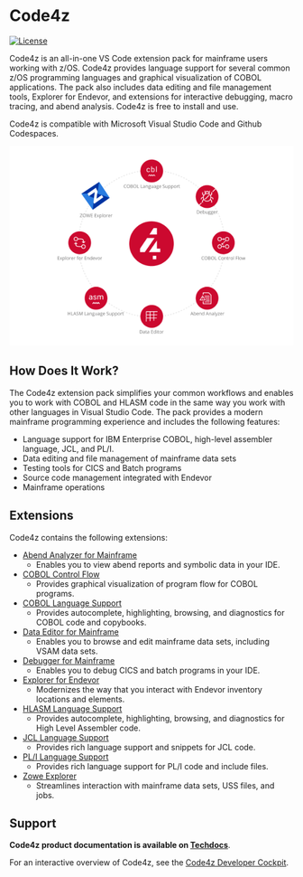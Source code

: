 # Code4z

[![License](https://img.shields.io/badge/license-BROADCOM-brightgreen)](https://github.com/BroadcomMFD/code4z/blob/master/LICENSE)

Code4z is an all-in-one VS Code extension pack for mainframe users working with z/OS. Code4z provides language support for several common z/OS programming languages and graphical visualization of COBOL applications. The pack also includes data editing and file management tools, Explorer for Endevor, and extensions for interactive debugging, macro tracing, and abend analysis. Code4z is free to install and use.

Code4z is compatible with Microsoft Visual Studio Code and Github Codespaces.

<div align="center">
  <img src="https://raw.githubusercontent.com/BroadcomMFD/code4z/master/extensions4.png" alt="Code4z Extensions: Abend Analyzer for Mainframe, COBOL Control Flow, COBOL Language Support, Data Editor for Mainframe, Debugger for Mainframe, Explorer for Endevor, HLASM Language Support and Zowe Explorer" />
</div>

## How Does It Work?

The Code4z extension pack simplifies your common workflows and enables you to work with COBOL and HLASM code in the same way you work with other languages in Visual Studio Code. The pack provides a modern mainframe programming experience and includes the following features:

- Language support for IBM Enterprise COBOL, high-level assembler language, JCL, and PL/I.
- Data editing and file management of mainframe data sets
- Testing tools for CICS and Batch programs
- Source code management integrated with Endevor
- Mainframe operations

## Extensions

Code4z contains the following extensions:
- [Abend Analyzer for Mainframe](https://marketplace.visualstudio.com/items?itemName=broadcomMFD.abend-analyzer)
  - Enables you to view abend reports and symbolic data in your IDE.
- [COBOL Control Flow](https://marketplace.visualstudio.com/items?itemName=broadcomMFD.ccf)
  - Provides graphical visualization of program flow for COBOL programs.
- [COBOL Language Support](https://marketplace.visualstudio.com/items?itemName=broadcomMFD.cobol-language-support)
  - Provides autocomplete, highlighting, browsing, and diagnostics for COBOL code and copybooks.
- [Data Editor for Mainframe](https://marketplace.visualstudio.com/items?itemName=broadcomMFD.data-editor-for-mainframe)
  - Enables you to browse and edit mainframe data sets, including VSAM data sets.
- [Debugger for Mainframe](https://marketplace.visualstudio.com/items?itemName=broadcomMFD.debugger-for-mainframe)
  - Enables you to debug CICS and batch programs in your IDE.
- [Explorer for Endevor](https://marketplace.visualstudio.com/items?itemName=broadcomMFD.explorer-for-endevor)
  - Modernizes the way that you interact with Endevor inventory locations and elements.
- [HLASM Language Support](https://marketplace.visualstudio.com/items?itemName=broadcomMFD.hlasm-language-support)
  - Provides autocomplete, highlighting, browsing, and diagnostics for High Level Assembler code.
- [JCL Language Support](https://marketplace.visualstudio.com/items?itemName=broadcomMFD.jcl-language-support)
  - Provides rich language support and snippets for JCL code.
- [PL/I Language Support](https://example)
  - Provides rich language support for PL/I code and include files.
- [Zowe Explorer](https://marketplace.visualstudio.com/items?itemName=Zowe.vscode-extension-for-zowe)
  - Streamlines interaction with mainframe data sets, USS files, and jobs.

## Support

**Code4z product documentation is available on [Techdocs](https://techdocs.broadcom.com/code4z)**.

For an interactive overview of Code4z, see the [Code4z Developer Cockpit](https://mainframe.broadcom.com/code4z-developer-cockpit).
